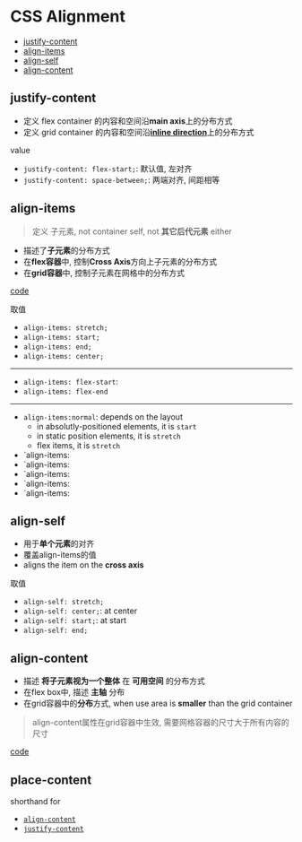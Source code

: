 # CSS Alignment

- [justify-content](#justify-content)
- [align-items](#align-items)
- [align-self](#align-self)
- [align-content](#align-content)

## justify-content

- 定义 flex container 的内容和空间沿**main axis**上的分布方式
- 定义 grid container 的内容和空间沿[**inline direction**](css-grid-foundation.md#feature)上的分布方式

value

- `justify-content: flex-start;`: 默认值, 左对齐
- `justify-content: space-between;`: 两端对齐, 间距相等

## align-items

> 定义 子元素, not container self, not **其它后代元素** either

- 描述了**子元素**的分布方式
- 在**flex容器**中, 控制**Cross Axis**方向上子元素的分布方式
- 在**grid容器**中, 控制子元素在网格中的分布方式

[code](css-align.md)

取值

- `align-items: stretch;`
- `align-items: start;`
- `align-items: end;`
- `align-items: center;`

---

- `align-items: flex-start`:
- `align-items: flex-end`

___

- `align-items:normal`: depends on the layout
  - in absolutly-positioned elements, it is `start`
  - in static position elements, it is `stretch`
  - flex items, it is `stretch`
- `align-items:
- `align-items:
- `align-items:
- `align-items:
- `align-items:

## align-self

- 用于**单个元素**的对齐
- 覆盖align-items的值
- aligns the item on the **cross axis**

取值

- `align-self: stretch;`
- `align-self: center;`: at center
- `align-self: start;`: at start
- `align-self: end;`

## align-content

- 描述 **将子元素视为一个整体** 在 **可用空间** 的分布方式
- 在flex box中, 描述 **主轴** 分布
- 在grid容器中的**分布**方式, when use area is **smaller** than the grid container

> align-content属性在grid容器中生效, 需要网格容器的尺寸大于所有内容的尺寸

[code](css-align.md)

## place-content

shorthand for

- [`align-content`](#align-content)
- [`justify-content`](#justify-content)
